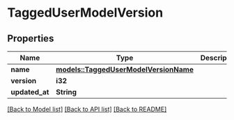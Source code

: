 # TaggedUserModelVersion

## Properties

Name | Type | Description | Notes
------------ | ------------- | ------------- | -------------
**name** | [**models::TaggedUserModelVersionName**](TaggedUserModelVersionName.md) |  | 
**version** | **i32** |  | 
**updated_at** | **String** |  | 

[[Back to Model list]](../README.md#documentation-for-models) [[Back to API list]](../README.md#documentation-for-api-endpoints) [[Back to README]](../README.md)



